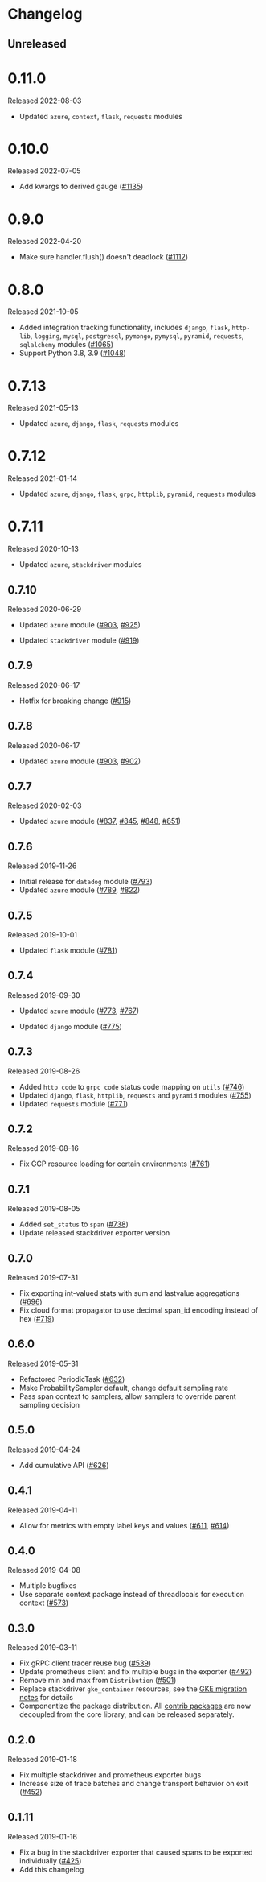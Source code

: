 # Changelog

## Unreleased

# 0.11.0
Released 2022-08-03

- Updated `azure`, `context`, `flask`, `requests` modules

# 0.10.0
Released 2022-07-05

- Add kwargs to derived gauge
([#1135](https://github.com/census-instrumentation/opencensus-python/pull/1135))

# 0.9.0
Released 2022-04-20

- Make sure handler.flush() doesn't deadlock
([#1112](https://github.com/census-instrumentation/opencensus-python/pull/1112))

# 0.8.0
Released 2021-10-05

- Added integration tracking functionality, includes `django`, `flask`, `http-lib`, `logging`, `mysql`, `postgresql`, `pymongo`, `pymysql`, `pyramid`, `requests`, `sqlalchemy` modules
([#1065](https://github.com/census-instrumentation/opencensus-python/pull/1065))
- Support Python 3.8, 3.9
([#1048](https://github.com/census-instrumentation/opencensus-python/pull/1048))

# 0.7.13
Released 2021-05-13

- Updated `azure`, `django`, `flask`, `requests` modules

# 0.7.12
Released 2021-01-14

- Updated `azure`, `django`, `flask`, `grpc`, `httplib`, `pyramid`, `requests` modules

# 0.7.11
Released 2020-10-13

- Updated `azure`, `stackdriver` modules

## 0.7.10
Released 2020-06-29

- Updated `azure` module
([#903](https://github.com/census-instrumentation/opencensus-python/pull/903),
 [#925](https://github.com/census-instrumentation/opencensus-python/pull/925))

- Updated `stackdriver` module
([#919](https://github.com/census-instrumentation/opencensus-python/pull/919))

## 0.7.9
Released 2020-06-17

- Hotfix for breaking change
  ([#915](https://github.com/census-instrumentation/opencensus-python/pull/915))

## 0.7.8
Released 2020-06-17

- Updated `azure` module
  ([#903](https://github.com/census-instrumentation/opencensus-python/pull/903),
   [#902](https://github.com/census-instrumentation/opencensus-python/pull/902))

## 0.7.7
Released 2020-02-03

- Updated `azure` module
([#837](https://github.com/census-instrumentation/opencensus-python/pull/837),
 [#845](https://github.com/census-instrumentation/opencensus-python/pull/845),
 [#848](https://github.com/census-instrumentation/opencensus-python/pull/848),
 [#851](https://github.com/census-instrumentation/opencensus-python/pull/851))

## 0.7.6
Released 2019-11-26

- Initial release for `datadog` module
  ([#793](https://github.com/census-instrumentation/opencensus-python/pull/793))
- Updated `azure` module
  ([#789](https://github.com/census-instrumentation/opencensus-python/pull/789),
   [#822](https://github.com/census-instrumentation/opencensus-python/pull/822))

## 0.7.5
Released 2019-10-01

- Updated `flask` module
  ([#781](https://github.com/census-instrumentation/opencensus-python/pull/781))

## 0.7.4
Released 2019-09-30

- Updated `azure` module
  ([#773](https://github.com/census-instrumentation/opencensus-python/pull/773),
   [#767](https://github.com/census-instrumentation/opencensus-python/pull/767))

- Updated `django` module
  ([#775](https://github.com/census-instrumentation/opencensus-python/pull/775))

## 0.7.3
Released 2019-08-26

- Added `http code` to `grpc code` status code mapping on `utils`
  ([#746](https://github.com/census-instrumentation/opencensus-python/pull/746))
- Updated `django`, `flask`, `httplib`, `requests` and `pyramid` modules
  ([#755](https://github.com/census-instrumentation/opencensus-python/pull/755))
- Updated `requests` module
  ([#771](https://github.com/census-instrumentation/opencensus-python/pull/771))

## 0.7.2
Released 2019-08-16

- Fix GCP resource loading for certain environments
  ([#761](https://github.com/census-instrumentation/opencensus-python/pull/761))

## 0.7.1
Released 2019-08-05

- Added `set_status` to `span`
  ([#738](https://github.com/census-instrumentation/opencensus-python/pull/738))
- Update released stackdriver exporter version

## 0.7.0
Released 2019-07-31

- Fix exporting int-valued stats with sum and lastvalue aggregations
  ([#696](https://github.com/census-instrumentation/opencensus-python/pull/696))
- Fix cloud format propagator to use decimal span_id encoding instead of hex
  ([#719](https://github.com/census-instrumentation/opencensus-python/pull/719))

## 0.6.0
Released 2019-05-31

- Refactored PeriodicTask
  ([#632](https://github.com/census-instrumentation/opencensus-python/pull/632))
- Make ProbabilitySampler default, change default sampling rate
- Pass span context to samplers, allow samplers to override parent sampling
  decision

## 0.5.0
Released 2019-04-24

- Add cumulative API
  ([#626](https://github.com/census-instrumentation/opencensus-python/pull/626))

## 0.4.1
Released 2019-04-11

 - Allow for metrics with empty label keys and values
  ([#611](https://github.com/census-instrumentation/opencensus-python/pull/611),
  [#614](https://github.com/census-instrumentation/opencensus-python/pull/614))

## 0.4.0
Released 2019-04-08

- Multiple bugfixes
- Use separate context package instead of threadlocals for execution context
  ([#573](https://github.com/census-instrumentation/opencensus-python/pull/573))

## 0.3.0
Released 2019-03-11

- Fix gRPC client tracer reuse bug
  ([#539](https://github.com/census-instrumentation/opencensus-python/pull/539))
- Update prometheus client and fix multiple bugs in the exporter
  ([#492](https://github.com/census-instrumentation/opencensus-python/pull/492))
- Remove min and max from `Distribution`
  ([#501](https://github.com/census-instrumentation/opencensus-python/pull/501))
- Replace stackdriver `gke_container` resources, see the [GKE migration
  notes](https://cloud.google.com/monitoring/kubernetes-engine/migration#incompatible)
  for details
- Componentize the package distribution. All [contrib
  packages](https://github.com/census-instrumentation/opencensus-python/tree/master/contrib/)
  are now decoupled from the core library, and can be released separately.

## 0.2.0
Released 2019-01-18

- Fix multiple stackdriver and prometheus exporter bugs
- Increase size of trace batches and change transport behavior on exit
  ([#452](https://github.com/census-instrumentation/opencensus-python/pull/452))

## 0.1.11
Released 2019-01-16

- Fix a bug in the stackdriver exporter that caused spans to be exported
  individually
  ([#425](https://github.com/census-instrumentation/opencensus-python/pull/425))
- Add this changelog

